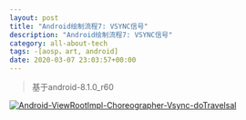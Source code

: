 ```yaml
---
layout: post
title: "Android绘制流程7: VSYNC信号"
description: "Android绘制流程7: VSYNC信号"
category: all-about-tech
tags: -[aosp，art, android]
date: 2020-03-07 23:03:57+00:00
---
```


> 基于android-8.1.0_r60

[![Android-ViewRootImpl-Choreographer-Vsync-doTravelsal](https://j.mp/2TqFf3s)](https://j.mp/2VM8dMP)